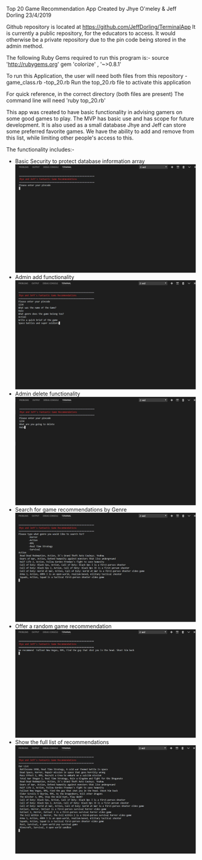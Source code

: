 Top 20 Game Recommendation App
Created by Jhye O'meley & Jeff Dorling
23/4/2019

Github repository is located at https://github.com/JeffDorling/TerminalApp
It is currently a public repository, for the educators to access. It would otherwise be a private repository due to the pin code being stored in the admin method.

The following Ruby Gems required to run this program is:-
source 'http://rubygems.org'
gem 'colorize' , '~>0.8.1'

To run this Application, the user will need both files from this repository
-game_class.rb
-top_20.rb
Run the top_20.rb file to activate this application

For quick reference, in the correct directory (both files are present)
The command line will need 'ruby top_20.rb'

This app was created to have basic functionality in advising gamers on some good games to play. The MVP has basic use and has scope for future development. It is also used as a small database Jhye and Jeff can store some preferred favorite games. We have the ability to add and remove from this list, while limiting other people's access to this.

The functionality includes:-
- Basic Security to protect database information array
![alt text](docs\pin_check.jpg)
- Admin add functionality
![alt text](docs\game_add.jpg)
- Admin delete functionality
![alt text](docs\game_delete.jpg)
- Search for game recommendations by Genre
![alt text](docs\game_search_genre.jpg)
- Offer a random game recommendation
![alt text](docs\random_recommend.jpg)
- Show the full list of recommendations
![alt text](docs\full_list.jpg)
 


